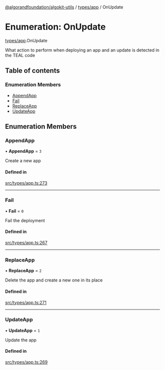 [@algorandfoundation/algokit-utils](../README.md) / [types/app](../modules/types_app.md) / OnUpdate

# Enumeration: OnUpdate

[types/app](../modules/types_app.md).OnUpdate

What action to perform when deploying an app and an update is detected in the TEAL code

## Table of contents

### Enumeration Members

- [AppendApp](types_app.OnUpdate.md#appendapp)
- [Fail](types_app.OnUpdate.md#fail)
- [ReplaceApp](types_app.OnUpdate.md#replaceapp)
- [UpdateApp](types_app.OnUpdate.md#updateapp)

## Enumeration Members

### AppendApp

• **AppendApp** = ``3``

Create a new app

#### Defined in

[src/types/app.ts:273](https://github.com/algorandfoundation/algokit-utils-ts/blob/main/src/types/app.ts#L273)

___

### Fail

• **Fail** = ``0``

Fail the deployment

#### Defined in

[src/types/app.ts:267](https://github.com/algorandfoundation/algokit-utils-ts/blob/main/src/types/app.ts#L267)

___

### ReplaceApp

• **ReplaceApp** = ``2``

Delete the app and create a new one in its place

#### Defined in

[src/types/app.ts:271](https://github.com/algorandfoundation/algokit-utils-ts/blob/main/src/types/app.ts#L271)

___

### UpdateApp

• **UpdateApp** = ``1``

Update the app

#### Defined in

[src/types/app.ts:269](https://github.com/algorandfoundation/algokit-utils-ts/blob/main/src/types/app.ts#L269)
